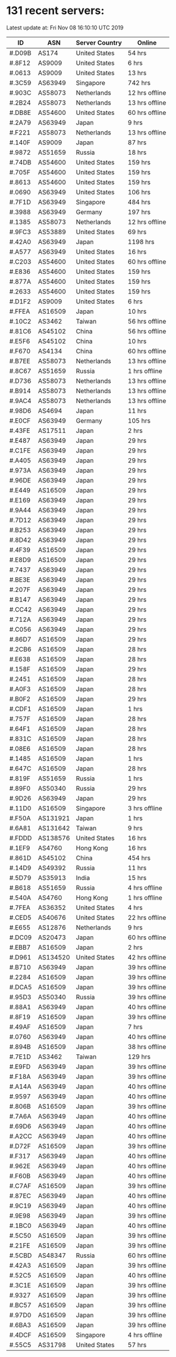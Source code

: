 # 131 recent servers:

Latest update at: Fri Nov 08 16:10:10 UTC 2019

| ID | ASN | Server Country | Online |
| -- | --- | -------------- | ------ |
| #.D09B | AS174 | United States | 54 hrs |
| #.8F12 | AS9009 | United States | 6 hrs |
| #.0613 | AS9009 | United States | 13 hrs |
| #.3C59 | AS63949 | Singapore | 742 hrs |
| #.903C | AS58073 | Netherlands | 12 hrs offline |
| #.2B24 | AS58073 | Netherlands | 13 hrs offline |
| #.DB8E | AS54600 | United States | 60 hrs offline |
| #.2A79 | AS63949 | Japan | 9 hrs |
| #.F221 | AS58073 | Netherlands | 13 hrs offline |
| #.140F | AS9009 | Japan | 87 hrs |
| #.9872 | AS51659 | Russia | 18 hrs |
| #.74DB | AS54600 | United States | 159 hrs |
| #.705F | AS54600 | United States | 159 hrs |
| #.8613 | AS54600 | United States | 159 hrs |
| #.0690 | AS63949 | United States | 106 hrs |
| #.7F1D | AS63949 | Singapore | 484 hrs |
| #.3988 | AS63949 | Germany | 197 hrs |
| #.1385 | AS58073 | Netherlands | 12 hrs offline |
| #.9FC3 | AS53889 | United States | 69 hrs |
| #.42A0 | AS63949 | Japan | 1198 hrs |
| #.A577 | AS63949 | United States | 16 hrs |
| #.C203 | AS54600 | United States | 60 hrs offline |
| #.E836 | AS54600 | United States | 159 hrs |
| #.877A | AS54600 | United States | 159 hrs |
| #.2633 | AS54600 | United States | 159 hrs |
| #.D1F2 | AS9009 | United States | 6 hrs |
| #.FFEA | AS16509 | Japan | 10 hrs |
| #.10C2 | AS3462 | Taiwan | 56 hrs offline |
| #.81C6 | AS45102 | China | 56 hrs offline |
| #.E5F6 | AS45102 | China | 10 hrs |
| #.F670 | AS4134 | China | 60 hrs offline |
| #.B7EE | AS58073 | Netherlands | 13 hrs offline |
| #.8C67 | AS51659 | Russia | 1 hrs offline |
| #.D736 | AS58073 | Netherlands | 13 hrs offline |
| #.B914 | AS58073 | Netherlands | 13 hrs offline |
| #.9AC4 | AS58073 | Netherlands | 13 hrs offline |
| #.98D6 | AS4694 | Japan | 11 hrs |
| #.E0CF | AS63949 | Germany | 105 hrs |
| #.43FE | AS17511 | Japan | 2 hrs |
| #.E487 | AS63949 | Japan | 29 hrs |
| #.C1FE | AS63949 | Japan | 29 hrs |
| #.A405 | AS63949 | Japan | 29 hrs |
| #.973A | AS63949 | Japan | 29 hrs |
| #.96DE | AS63949 | Japan | 29 hrs |
| #.E449 | AS16509 | Japan | 29 hrs |
| #.E169 | AS63949 | Japan | 29 hrs |
| #.9A44 | AS63949 | Japan | 29 hrs |
| #.7D12 | AS63949 | Japan | 29 hrs |
| #.B253 | AS63949 | Japan | 29 hrs |
| #.8D42 | AS63949 | Japan | 29 hrs |
| #.4F39 | AS16509 | Japan | 29 hrs |
| #.E8D9 | AS16509 | Japan | 29 hrs |
| #.7437 | AS63949 | Japan | 29 hrs |
| #.BE3E | AS63949 | Japan | 29 hrs |
| #.207F | AS63949 | Japan | 29 hrs |
| #.B147 | AS63949 | Japan | 29 hrs |
| #.CC42 | AS63949 | Japan | 29 hrs |
| #.712A | AS63949 | Japan | 29 hrs |
| #.C056 | AS63949 | Japan | 29 hrs |
| #.86D7 | AS16509 | Japan | 29 hrs |
| #.2CB6 | AS16509 | Japan | 28 hrs |
| #.E638 | AS16509 | Japan | 28 hrs |
| #.158F | AS16509 | Japan | 29 hrs |
| #.2451 | AS16509 | Japan | 28 hrs |
| #.A0F3 | AS16509 | Japan | 28 hrs |
| #.B0F2 | AS16509 | Japan | 29 hrs |
| #.CDF1 | AS16509 | Japan | 1 hrs |
| #.757F | AS16509 | Japan | 28 hrs |
| #.64F1 | AS16509 | Japan | 28 hrs |
| #.831C | AS16509 | Japan | 28 hrs |
| #.08E6 | AS16509 | Japan | 28 hrs |
| #.1485 | AS16509 | Japan | 1 hrs |
| #.647C | AS16509 | Japan | 28 hrs |
| #.819F | AS51659 | Russia | 1 hrs |
| #.89F0 | AS50340 | Russia | 29 hrs |
| #.9D26 | AS63949 | Japan | 29 hrs |
| #.11D0 | AS16509 | Singapore | 3 hrs offline |
| #.F50A | AS131921 | Japan | 1 hrs |
| #.6A81 | AS131642 | Taiwan | 9 hrs |
| #.FDDD | AS138576 | United States | 16 hrs |
| #.1EF9 | AS4760 | Hong Kong | 16 hrs |
| #.861D | AS45102 | China | 454 hrs |
| #.14D9 | AS49392 | Russia | 11 hrs |
| #.5D79 | AS35913 | India | 15 hrs |
| #.B618 | AS51659 | Russia | 4 hrs offline |
| #.540A | AS4760 | Hong Kong | 1 hrs offline |
| #.7FEA | AS36352 | United States | 4 hrs |
| #.CED5 | AS40676 | United States | 22 hrs offline |
| #.E655 | AS12876 | Netherlands | 9 hrs |
| #.DC09 | AS20473 | Japan | 60 hrs offline |
| #.EBB7 | AS16509 | Japan | 2 hrs |
| #.D961 | AS134520 | United States | 42 hrs offline |
| #.B710 | AS63949 | Japan | 39 hrs offline |
| #.2284 | AS16509 | Japan | 39 hrs offline |
| #.DCA5 | AS16509 | Japan | 39 hrs offline |
| #.95D3 | AS50340 | Russia | 39 hrs offline |
| #.88A1 | AS63949 | Japan | 40 hrs offline |
| #.8F19 | AS16509 | Japan | 39 hrs offline |
| #.49AF | AS16509 | Japan | 7 hrs |
| #.0760 | AS63949 | Japan | 40 hrs offline |
| #.894B | AS16509 | Japan | 38 hrs offline |
| #.7E1D | AS3462 | Taiwan | 129 hrs |
| #.E9FD | AS63949 | Japan | 39 hrs offline |
| #.F18A | AS63949 | Japan | 39 hrs offline |
| #.A14A | AS63949 | Japan | 40 hrs offline |
| #.9597 | AS63949 | Japan | 40 hrs offline |
| #.806B | AS16509 | Japan | 39 hrs offline |
| #.7A6A | AS63949 | Japan | 40 hrs offline |
| #.69D6 | AS63949 | Japan | 40 hrs offline |
| #.A2CC | AS63949 | Japan | 40 hrs offline |
| #.D72F | AS16509 | Japan | 39 hrs offline |
| #.F317 | AS63949 | Japan | 40 hrs offline |
| #.962E | AS63949 | Japan | 40 hrs offline |
| #.F60B | AS63949 | Japan | 40 hrs offline |
| #.C7AF | AS16509 | Japan | 39 hrs offline |
| #.87EC | AS63949 | Japan | 40 hrs offline |
| #.9C19 | AS63949 | Japan | 40 hrs offline |
| #.9E98 | AS63949 | Japan | 39 hrs offline |
| #.1BC0 | AS63949 | Japan | 40 hrs offline |
| #.5C50 | AS16509 | Japan | 39 hrs offline |
| #.21FE | AS16509 | Japan | 39 hrs offline |
| #.5CBD | AS48347 | Russia | 60 hrs offline |
| #.42A3 | AS16509 | Japan | 39 hrs offline |
| #.52C5 | AS16509 | Japan | 40 hrs offline |
| #.3C1E | AS16509 | Japan | 39 hrs offline |
| #.9327 | AS16509 | Japan | 39 hrs offline |
| #.BC57 | AS16509 | Japan | 39 hrs offline |
| #.97D0 | AS16509 | Japan | 39 hrs offline |
| #.6BA3 | AS16509 | Japan | 39 hrs offline |
| #.4DCF | AS16509 | Singapore | 4 hrs offline |
| #.55C5 | AS31798 | United States | 57 hrs |

